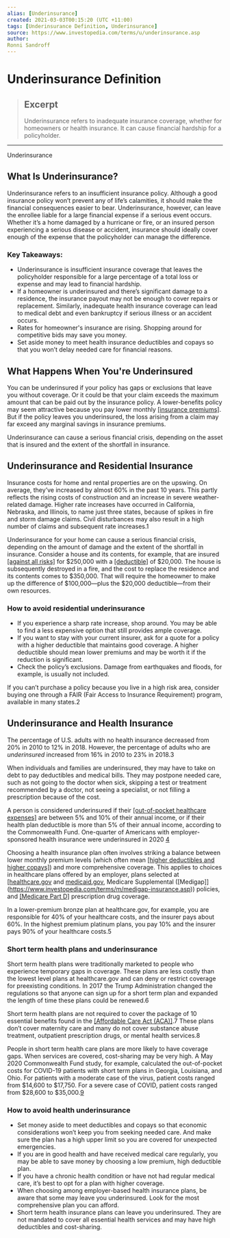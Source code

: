```yaml
---
alias: [Underinsurance]
created: 2021-03-03T00:15:20 (UTC +11:00)
tags: [Underinsurance Definition, Underinsurance]
source: https://www.investopedia.com/terms/u/underinsurance.asp
author: 
Ronni Sandroff
---
```


# Underinsurance Definition

> ## Excerpt
> Underinsurance refers to inadequate insurance coverage, whether for homeowners or health insurance. It can cause financial hardship for a policyholder.

---

Underinsurance
## What Is Underinsurance?

Underinsurance refers to an insufficient insurance policy. Although a good insurance policy won’t prevent any of life’s calamities, it should make the financial consequences easier to bear. Underinsurance, however, can leave the enrollee liable for a large financial expense if a serious event occurs. Whether it’s a home damaged by a hurricane or fire, or an insured person experiencing a serious disease or accident, insurance should ideally cover enough of the expense that the policyholder can manage the difference.

### Key Takeaways:

-   Underinsurance is insufficient insurance coverage that leaves the policyholder responsible for a large percentage of a total loss or expense and may lead to financial hardship.
-   If a homeowner is underinsured and there’s significant damage to a residence, the insurance payout may not be enough to cover repairs or replacement. Similarly, inadequate health insurance coverage can lead to medical debt and even bankruptcy if serious illness or an accident occurs.
-   Rates for homeowner's insurance are rising. Shopping around for competitive bids may save you money.
-   Set aside money to meet health insurance deductibles and copays so that you won’t delay needed care for financial reasons.

## What Happens When You're Underinsured

You can be underinsured if your policy has gaps or exclusions that leave you without coverage. Or it could be that your claim exceeds the maximum amount that can be paid out by the insurance policy. A lower-benefits policy may seem attractive because you pay lower monthly [[insurance premiums]](https://www.investopedia.com/terms/i/insurance-premium.asp). But if the policy leaves you underinsured, the loss arising from a claim may far exceed any marginal savings in insurance premiums.

Underinsurance can cause a serious financial crisis, depending on the asset that is insured and the extent of the shortfall in insurance.

## Underinsurance and Residential Insurance

Insurance costs for home and rental properties are on the upswing. On average, they’ve increased by almost 60% in the past 10 years. This partly reflects the rising costs of construction and an increase in severe weather-related damage. Higher rate increases have occurred in California, Nebraska, and Illinois, to name just three states, because of spikes in fire and storm damage claims. Civil disturbances may also result in a high number of claims and subsequent rate increases.1

Underinsurance for your home can cause a serious financial crisis, depending on the amount of damage and the extent of the shortfall in insurance. Consider a house and its contents, for example, that are insured [[against all risks]](https://www.investopedia.com/terms/a/against-all-risks.asp) for $250,000 with a [[deductible]](https://www.investopedia.com/terms/d/deductible.asp) of $20,000. The house is subsequently destroyed in a fire, and the cost to replace the residence and its contents comes to $350,000. That will require the homeowner to make up the difference of $100,000—plus the $20,000 deductible—from their own resources.

### How to avoid residential underinsurance

-   If you experience a sharp rate increase, shop around. You may be able to find a less expensive option that still provides ample coverage.
-   If you want to stay with your current insurer, ask for a quote for a policy with a higher deductible that maintains good coverage. A higher deductible should mean lower premiums and may be worth it if the reduction is significant.
-   Check the policy’s exclusions. Damage from earthquakes and floods, for example, is usually not included.

If you can’t purchase a policy because you live in a high risk area, consider buying one through a FAIR (Fair Access to Insurance Requirement) program, available in many states.2

## Underinsurance and Health Insurance

The percentage of U.S. adults with no health insurance decreased from 20% in 2010 to 12% in 2018. However, the percentage of adults who are _underinsured_ increased from 16% in 2010 to 23% in 2018.3

When individuals and families are underinsured, they may have to take on debt to pay deductibles and medical bills. They may postpone needed care, such as not going to the doctor when sick, skipping a test or treatment recommended by a doctor, not seeing a specialist, or not filling a prescription because of the cost.

A person is considered underinsured if their [[out-of-pocket healthcare expenses]](https://www.investopedia.com/terms/o/outofpocket.asp) are between 5% and 10% of their annual income, or if their health plan deductible is more than 5% of their annual income, according to the Commonwealth Fund. One-quarter of Americans with employer-sponsored health insurance were underinsured in 2020 [4](https://www.investopedia.com/terms/u/underinsurance.asp#_ftn2) 

Choosing a health insurance plan often involves striking a balance between lower monthly premium levels (which often mean [[higher deductibles and higher copays]](https://www.investopedia.com/ask/answers/051415/what-difference-between-copay-and-deductible.asp)) and more comprehensive coverage. This applies to choices in healthcare plans offered by an employer, plans selected at [[healthcare.gov](http://healthcare.gov/) and [medicaid.gov](http://medicaid.gov/), Medicare Supplemental ([Medigap]](https://www.investopedia.com/terms/m/medigap-insurance.asp)) policies, and [[Medicare Part D]](https://www.investopedia.com/terms/m/medicarepartd.asp) prescription drug coverage.

In a lower-premium bronze plan at healthcare.gov, for example, you are responsible for 40% of your healthcare costs, and the insurer pays about 60%. In the highest premium platinum plans, you pay 10% and the insurer pays 90% of your healthcare costs.5

### Short term health plans and underinsurance

Short term health plans were traditionally marketed to people who experience temporary gaps in coverage. These plans are less costly than the lowest level plans at healthcare.gov and can deny or restrict coverage for preexisting conditions. In 2017 the Trump Administration changed the regulations so that anyone can sign up for a short term plan and expanded the length of time these plans could be renewed.6

Short term health plans are not required to cover the package of 10 essential benefits found in the [[Affordable Care Act (ACA)]](https://www.investopedia.com/terms/a/affordable-care-act.asp).7 These plans don’t cover maternity care and many do not cover substance abuse treatment, outpatient prescription drugs, or mental health services.8

People in short term health care plans are more likely to have coverage gaps. When services are covered, cost-sharing may be very high. A May 2020 Commonwealth Fund study, for example, calculated the out-of-pocket costs for COVID-19 patients with short term plans in Georgia, Louisiana, and Ohio. For patients with a moderate case of the virus, patient costs ranged from $14,600 to $17,750. For a severe case of COVID, patient costs ranged from $28,600 to $35,000.[9](https://www.investopedia.com/terms/u/underinsurance.asp#_ftn6) 

### How to avoid health underinsurance

-   Set money aside to meet deductibles and copays so that economic considerations won’t keep you from seeking needed care. And make sure the plan has a high upper limit so you are covered for unexpected emergencies.
-   If you are in good health and have received medical care regularly, you may be able to save money by choosing a low premium, high deductible plan.
-   If you have a chronic health condition or have not had regular medical care, it’s best to opt for a plan with higher coverage.
-   When choosing among employer-based health insurance plans, be aware that some may leave you underinsured. Look for the most comprehensive plan you can afford.
-   Short term health insurance plans can leave you underinsured. They are not mandated to cover all essential health services and may have high deductibles and cost-sharing.
